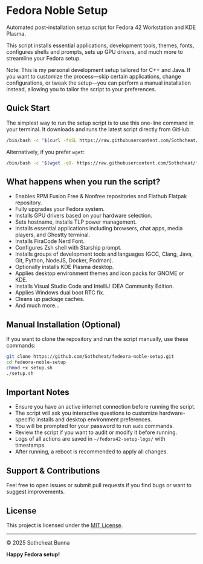 # Fedora Noble Setup

Automated post-installation setup script for Fedora 42 Workstation and KDE Plasma.

This script installs essential applications, development tools, themes, fonts, configures shells and prompts, sets up GPU drivers, and much more to streamline your Fedora setup.

Note: This is my personal development setup tailored for C++ and Java. If you want to customize the process—skip certain applications, change configurations, or tweak the setup—you can perform a manual installation instead, allowing you to tailor the script to your preferences.

## Quick Start

The simplest way to run the setup script is to use this one-line command in your terminal. It downloads and runs the latest script directly from GitHub:

```bash
/bin/bash -c "$(curl -fsSL https://raw.githubusercontent.com/Sothcheat/fedeora-noble-setup/main/setup.sh)"
```

Alternatively, if you prefer `wget`:

```bash
/bin/bash -c "$(wget -qO- https://raw.githubusercontent.com/Sothcheat/fedeora-noble-setup/main/setup.sh)"
```

## What happens when you run the script?

- Enables RPM Fusion Free & Nonfree repositories and Flathub Flatpak repository.
- Fully upgrades your Fedora system.
- Installs GPU drivers based on your hardware selection.
- Sets hostname, installs TLP power management.
- Installs essential applications including browsers, chat apps, media players, and Ghostty terminal.
- Installs FiraCode Nerd Font.
- Configures Zsh shell with Starship prompt.
- Installs groups of development tools and languages (GCC, Clang, Java, Git, Python, NodeJS, Docker, Podman).
- Optionally installs KDE Plasma desktop.
- Applies desktop environment themes and icon packs for GNOME or KDE.
- Installs Visual Studio Code and IntelliJ IDEA Community Edition.
- Applies Windows dual boot RTC fix.
- Cleans up package caches.
- And much more...

## Manual Installation (Optional)

If you want to clone the repository and run the script manually, use these commands:

```bash
git clone https://github.com/Sothcheat/fedeora-noble-setup.git
cd fedeora-noble-setup
chmod +x setup.sh
./setup.sh
```

## Important Notes

- Ensure you have an active internet connection before running the script.
- The script will ask you interactive questions to customize hardware-specific installs and desktop environment preferences.
- You will be prompted for your password to run `sudo` commands.
- Review the script if you want to audit or modify it before running.
- Logs of all actions are saved in `~/fedora42-setup-logs/` with timestamps.
- After running, a reboot is recommended to apply all changes.

## Support & Contributions

Feel free to open issues or submit pull requests if you find bugs or want to suggest improvements.

## License

This project is licensed under the [MIT License](LICENSE).

---

© 2025 Sothcheat Bunna

**Happy Fedora setup!**
